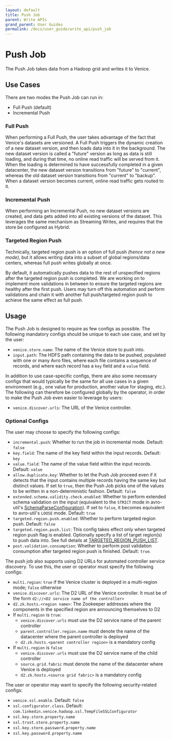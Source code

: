 ```yaml
---
layout: default
title: Push Job
parent: Write APIs
grand_parent: User Guides
permalink: /docs/user_guide/write_api/push_job
---
```

# Push Job
The Push Job takes data from a Hadoop grid and writes it to Venice. 

## Use Cases
There are two modes the Push Job can run in:

- Full Push (default)
- Incremental Push

### Full Push
When performing a Full Push, the user takes advantage of the fact that Venice's datasets are versioned. A Full Push
triggers the dynamic creation of a new dataset version, and then loads data into it in the background. The new dataset 
version is called a "future" version as long as data is still loading, and during that time, no online read traffic will
be served from it. When the loading is determined to have successfully completed in a given datacenter, the new dataset 
version transitions from "future" to "current", whereas the old dataset version transitions from "current" to "backup". 
When a dataset version becomes current, online read traffic gets routed to it.

### Incremental Push
When performing an Incremental Push, no new dataset versions are created, and data gets added into all existing versions 
of the dataset. This leverages the same mechanism as Streaming Writes, and requires that the store be configured as 
Hybrid.

### Targeted Region Push
Technically, targeted region push is an option of full push _(hence not a new mode)_, but it allows writing data into a 
subset of global regions/data centers, whereas full push writes globally at once.

By default, it automatically pushes data to the rest of unspecified regions after the targeted region push is completed.
We are working on to implement more validations in between to ensure the targeted regions are healthy after the first push. 
Users may turn off this automation and perform validations and chain it with another full push/targeted region push to 
achieve the same effect as full push.

## Usage
The Push Job is designed to require as few configs as possible. The following mandatory configs should be unique to each
use case, and set by the user:

- `venice.store.name`: The name of the Venice store to push into.
- `input.path`: The HDFS path containing the data to be pushed, populated with one or many Avro files, where each file 
  contains a sequence of records, and where each record has a `key` field and a `value` field.

In addition to use case-specific configs, there are also some necessary configs that would typically be the same for all 
use cases in a given environment (e.g., one value for production, another value for staging, etc.). The following can 
therefore be configured globally by the operator, in order to make the Push Job even easier to leverage by users:

- `venice.discover.urls`: The URL of the Venice controller.

### Optional Configs
The user may choose to specify the following configs:

- `incremental.push`: Whether to run the job in incremental mode. Default: `false`
- `key.field`: The name of the key field within the input records. Default: `key`
- `value.field`: The name of the value field within the input records. Default: `value`
- `allow.duplicate.key`: Whether to let the Push Job proceed even if it detects that the input contains multiple records 
  having the same key but distinct values. If set to `true`, then the Push Job picks one of the values to be written in
  a non-deterministic fashion. Default: `false`
- `extended.schema.validity.check.enabled`: Whether to perform extended schema validation on the input (equivalent to
  the `STRICT` mode in avro-util's [SchemaParseConfiguration](https://github.com/linkedin/avro-util/blob/master/helper/helper-common/src/main/java/com/linkedin/avroutil1/compatibility/SchemaParseConfiguration.java)). 
  If set to `false`, it becomes equivalent to avro-util's `LOOSE` mode. Default: `true`
- `targeted.region.push.enabled`: Whether to perform targeted region push. Default: `false`
- `targeted.region.push.list`: This config takes effect only when targeted region push flag is enabled. 
  Optionally specify a list of target region(s) to push data into. See full details at 
  [TARGETED_REGION_PUSH_LIST](https://venicedb.org/javadoc/com/linkedin/venice/hadoop/VenicePushJob.html#TARGETED_REGION_PUSH_LIST).
- `post.validation.consumption`: Whether to perform post validation consumption after targeted region push is finished. 
   Default: `true`.

The push job also supports using D2 URLs for automated controller service discovery. To use this, the user or operator
must specify the following configs:

- `multi.region`: `true` if the Venice cluster is deployed in a multi-region mode; `false` otherwise
- `venice.discover.urls`: The D2 URL of the Venice controller. It must be of the form `d2://<D2 service name of the controller>`
- `d2.zk.hosts.<region name>`: The Zookeeper addresses where the components in the specified region are announcing themselves to D2
- If `multi.region` is `true`:
  - `venice.discover.urls` must use the D2 service name of the parent controller
  - `parent.controller.region.name` must denote the name of the datacenter where the parent controller is deployed
  - `d2.zk.hosts.<parent controller region>` is a mandatory config
- If `multi.region` is `false`
  - `venice.discover.urls` must use the D2 service name of the child controller
  - `source.grid.fabric` must denote the name of the datacenter where Venice is deployed
  - `d2.zk.hosts.<source grid fabric>` is a mandatory config

The user or operator may want to specify the following security-related configs:

- `venice.ssl.enable`. Default: `false`
- `ssl.configurator.class`. Default: `com.linkedin.venice.hadoop.ssl.TempFileSSLConfigurator`
- `ssl.key.store.property.name`
- `ssl.trust.store.property.name`
- `ssl.key.store.password.property.name`
- `ssl.key.password.property.name`
